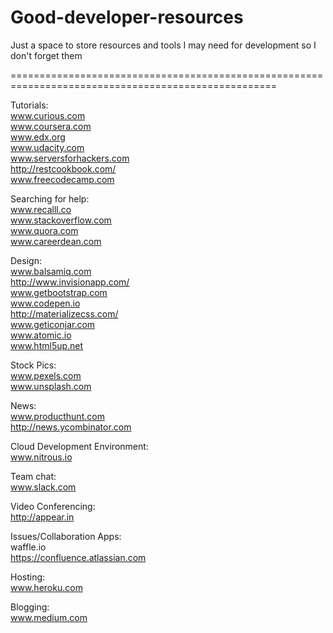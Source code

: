 # Good-developer-resources
Just a space to store resources and tools I may need for development so I don't forget them


====================================================================================================

Tutorials:
<br> www.curious.com
<br> www.coursera.com
<br> www.edx.org
<br> www.udacity.com
<br> www.serversforhackers.com
<br> http://restcookbook.com/
<br> www.freecodecamp.com

Searching for help:
<br> www.recalll.co
<br> www.stackoverflow.com
<br> www.quora.com
<br> www.careerdean.com

Design: 
<br> www.balsamiq.com
<br> http://www.invisionapp.com/
<br> www.getbootstrap.com
<br> www.codepen.io
<br> http://materializecss.com/
<br> www.geticonjar.com
<br> www.atomic.io
<br> www.html5up.net

Stock Pics:
<br> www.pexels.com
<br> www.unsplash.com

News:
<br> www.producthunt.com
<br> http://news.ycombinator.com

Cloud Development Environment:
<br> www.nitrous.io

Team chat:
<br> www.slack.com

Video Conferencing:
<br> http://appear.in

Issues/Collaboration Apps:
<br> waffle.io
<br> https://confluence.atlassian.com

Hosting:
<br> www.heroku.com

Blogging:
<br> www.medium.com
